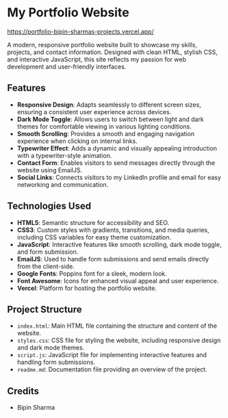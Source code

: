 # My Portfolio Website
https://portfolio-bipin-sharmas-projects.vercel.app/

A modern, responsive portfolio website built to showcase my skills, projects, and contact information. Designed with clean HTML, stylish CSS, and interactive JavaScript, this site reflects my passion for web development and user-friendly interfaces.

## Features

-   **Responsive Design**: Adapts seamlessly to different screen sizes, ensuring a consistent user experience across devices.
-   **Dark Mode Toggle**: Allows users to switch between light and dark themes for comfortable viewing in various lighting conditions.
-   **Smooth Scrolling**: Provides a smooth and engaging navigation experience when clicking on internal links.
-   **Typewriter Effect**: Adds a dynamic and visually appealing introduction with a typewriter-style animation.
-   **Contact Form**: Enables visitors to send messages directly through the website using EmailJS.
-   **Social Links**: Connects visitors to my LinkedIn profile and email for easy networking and communication.

## Technologies Used

-   **HTML5**: Semantic structure for accessibility and SEO.
-   **CSS3**: Custom styles with gradients, transitions, and media queries, including CSS variables for easy theme customization.
-   **JavaScript**: Interactive features like smooth scrolling, dark mode toggle, and form submission.
-   **EmailJS**: Used to handle form submissions and send emails directly from the client-side.
-   **Google Fonts**: Poppins font for a sleek, modern look.
-   **Font Awesome**: Icons for enhanced visual appeal and user experience.
-   **Vercel**: Platform for hosting the portfolio website.

## Project Structure

-   `index.html`: Main HTML file containing the structure and content of the website.
-   `styles.css`: CSS file for styling the website, including responsive design and dark mode themes.
-   `script.js`: JavaScript file for implementing interactive features and handling form submissions.
-   `readme.md`: Documentation file providing an overview of the project.


## Credits

-   Bipin Sharma


